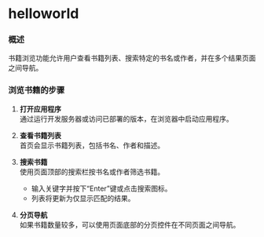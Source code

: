 # helloworld

<!-- 作者：陈欢 -->

### 概述
书籍浏览功能允许用户查看书籍列表、搜索特定的书名或作者，并在多个结果页面之间导航。

### 浏览书籍的步骤
1. **打开应用程序**  
   通过运行开发服务器或访问已部署的版本，在浏览器中启动应用程序。

2. **查看书籍列表**  
   首页会显示书籍列表，包括书名、作者和描述。

3. **搜索书籍**  
   使用页面顶部的搜索栏按书名或作者筛选书籍。  
   - 输入关键字并按下“Enter”键或点击搜索图标。
   - 列表将更新为仅显示匹配的结果。

4. **分页导航**  
   如果书籍数量较多，可以使用页面底部的分页控件在不同页面之间导航。